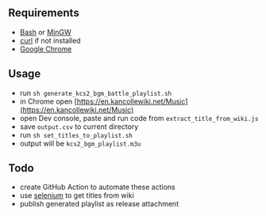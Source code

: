 ## Requirements
* [Bash](https://en.wikipedia.org/wiki/Bash_(Unix_shell)) or [MinGW](https://www.mingw-w64.org/)
* [curl](https://curl.se/) if not installed
* [Google Chrome](https://www.google.com/chrome/)

## Usage
* run `sh generate_kcs2_bgm_battle_playlist.sh`
* in Chrome open [https://en.kancollewiki.net/Music](https://en.kancollewiki.net/Music)
* open Dev console, paste and run code from `extract_title_from_wiki.js`
* save `output.csv` to current directory
* run `sh set_titles_to_playlist.sh`
* output will be `kcs2_bgm_playlist.m3u`

## Todo
* create GitHub Action to automate these actions
* use [selenium](https://www.selenium.dev/) to get titles from wiki
* publish generated playlist as release attachment
